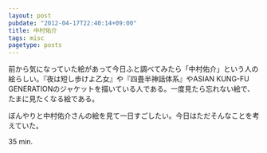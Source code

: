 ```yaml
---
layout: post
pubdate: "2012-04-17T22:40:14+09:00"
title: 中村佑介
tags: misc
pagetype: posts
---
```

前から気になっていた絵があって今日ふと調べてみたら「中村佑介」という人の絵らしい。『夜は短し歩けよ乙女』や『四畳半神話体系』やASIAN KUNG-FU GENERATIONのジャケットを描いている人である。一度見たら忘れない絵で、たまに見たくなる絵である。

ぼんやりと中村佑介さんの絵を見て一日すごしたい。今日はただそんなことを考えていた。

35 min.
